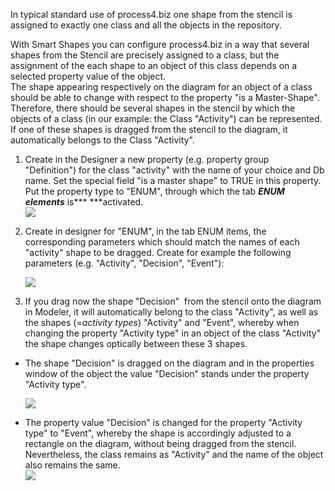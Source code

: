In typical standard use of process4.biz one shape from the stencil is
assigned to exactly one class and all the objects in the repository.

With Smart Shapes you can configure process4.biz in a way that several
shapes from the Stencil are precisely assigned to a class, but the
assignment of the each shape to an object of this class depends on a
selected property value of the object.   
The shape appearing respectively on the diagram for an object of a class
should be able to change with respect to the property "is a
Master-Shape". Therefore, there should be several shapes in the stencil
by which the objects of a class (in our example: the Class "Activity")
can be represented. If one of these shapes is dragged from the stencil
to the diagram, it automatically belongs to the Class "Activity".

1.  Create in the Designer a new property (e.g. property group
    "Definition") for the class "activity" with the name of your choice
    and Db name. Set the special field "is a master shape" to TRUE in
    this property. Put the property type to "ENUM", through which the
    tab ***ENUM elements*** is*** ***activated.  
    ![](//images.ctfassets.net/utx1h0gfm1om/6IEChYhmk8IesKkoMiEMoY/18d2c40c0d38492bf2e1d4076e498718/328718.png)
2.  Create in designer for "ENUM", in the tab ENUM items, the
    corresponding parameters which should match the names of each
    "activity" shape to be dragged. Create for example the following
    parameters (e.g. "Activity", "Decision", "Event"):  
      
    ![](//images.ctfassets.net/utx1h0gfm1om/2CiXy9827W4cU8OUGwgEKA/f4d7c50efbb27a022cb9159616d3c61d/328720.png)
3.  If you drag now the shape "Decision"  from the stencil onto the
    diagram in Modeler, it will automatically belong to the class
    "Activity", as well as the shapes (=*activity types*) "Activity" and
    "Event", whereby when changing the property "Activity type" in an
    object of the class "Activity" the shape changes optically between
    these 3 shapes. 

-   The shape "Decision" is dragged on the diagram and in the properties
    window of the object the value "Decision" stands under the property
    "Activity type".  
      
    ![](//images.ctfassets.net/utx1h0gfm1om/3I6DUHJy4UWMuaY2OuqSe0/a0c4bbde449867fee676c3e6d6f38b53/328722.png)
-   The property value "Decision" is changed for the property "Activity
    type" to "Event", whereby the shape is accordingly adjusted to a
    rectangle on the diagram, without being dragged from the stencil.
    Nevertheless, the class remains as "Activity" and the name of the
    object also remains the same.  
    ![](//images.ctfassets.net/utx1h0gfm1om/3LMIuHJVm0WUEE264gqWIE/a8b11de05ce9176a98e1bf7bbc1199f2/328708.png)

 
